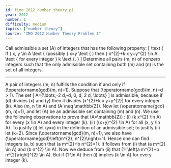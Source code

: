```yaml
---
id: fimo_2012_number_theory_p1
year: 2012
number: 1
difficulty: medium
topics: ["number theory"]
source: "IMO 2012 Number Theory Problem 1"
---
```


Call admissible a set \(A\) of integers that has the following property:
\[
\text { If } x, y \in A \text { (possibly } x=y \text { ) then } x^{2}+k x y+y^{2} \in A \text { for every integer } k \text {. }
\]
Determine all pairs \(m, n\) of nonzero integers such that the only admissible set containing both \(m\) and \(n\) is the set of all integers.


---
A pair of integers \(m, n\) fulfills the condition if and only if \(\operatorname{gcd}(m, n)=1\). Suppose that \(\operatorname{gcd}(m, n)=d > 1\). The set
\[
A=\{\ldots,-2 d,-d, 0, d, 2 d, \ldots\}
\]
is admissible, because if \(d\) divides \(x\) and \(y\) then it divides \(x^{2}+k x y+y^{2}\) for every integer \(k\). Also \(m, n \in A\) and \(A \neq \mathbb{Z}\).
Now let \(\operatorname{gcd}(m, n)=1\), and let \(A\) be an admissible set containing \(m\) and \(n\). We use the following observations to prove that \(A=\mathbb{Z}\) :
(i) \(k x^{2} \in A\) for every \(x \in A\) and every integer \(k\).
(ii) \((x+y)^{2} \in A\) for all \(x, y \in A\).
To justify (i) let \(y=x\) in the definition of an admissible set; to justify (ii) let \(k=2\).
Since \(\operatorname{gcd}(m, n)=1\), we also have \(\operatorname{gcd}\left(m^{2}, n^{2}\right)=1\). Hence one can find integers \(a, b\) such that \(a m^{2}+b n^{2}=1\). It follows from (i) that \(a m^{2} \in A\) and \(b n^{2} \in A\). Now we deduce from (ii) that \(1=\left(a m^{2}+b n^{2}\right)^{2} \in A\). But if \(1 \in A\) then (i) implies \(k \in A\) for every integer \(k\).
